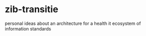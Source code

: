 # zib-transitie
personal ideas about an architecture for a health it ecosystem of information standards
